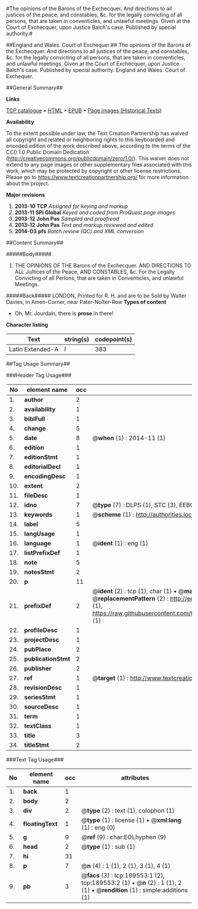 #The opinions of the Barons of the Exchecquer. And directions to all justices of the peace, and constables, &c. for the legally convicting of all persons, that are taken in conventicles, and unlawful meetings. Given at the Court of Exchecquer, upon Justice Balch's case. Published by special authority.#

##England and Wales. Court of Exchequer.##
The opinions of the Barons of the Exchecquer. And directions to all justices of the peace, and constables, &c. for the legally convicting of all persons, that are taken in conventicles, and unlawful meetings. Given at the Court of Exchecquer, upon Justice Balch's case. Published by special authority.
England and Wales. Court of Exchequer.

##General Summary##

**Links**

[TCP catalogue](http://www.ota.ox.ac.uk/tcp/)  • 
[HTML](http://tei.it.ox.ac.uk/tcp/Texts-HTML/free/B27/B27628.html)  • 
[EPUB](http://tei.it.ox.ac.uk/tcp/Texts-EPUB/free/B27/B27628.epub) • 
[Page images (Historical Texts)](https://historicaltexts.jisc.ac.uk/eebo-99884081e)

**Availability**

To the extent possible under law, the Text Creation Partnership has waived all copyright and related or neighboring rights to this keyboarded and encoded edition of the work described above, according to the terms of the CC0 1.0 Public Domain Dedication (http://creativecommons.org/publicdomain/zero/1.0/). This waiver does not extend to any page images or other supplementary files associated with this work, which may be protected by copyright or other license restrictions. Please go to https://www.textcreationpartnership.org/ for more information about the project.

**Major revisions**

1. __2013-10__ __TCP__ *Assigned for keying and markup*
1. __2013-11__ __SPi Global__ *Keyed and coded from ProQuest page images*
1. __2013-12__ __John Pas__ *Sampled and proofread*
1. __2013-12__ __John Pas__ *Text and markup reviewed and edited*
1. __2014-03__ __pfs__ *Batch review (QC) and XML conversion*

##Content Summary##

#####Body#####

1. THE OPINIONS OF THE Barons of the Exchecquer. AND DIRECTIONS TO ALL Juſtices of the Peace, AND CONSTABLES, &c. For the Legally Convicting of all Perſons, that are taken in Conventicles, and unlawful Meetings.

#####Back#####
LONDON, Printed for R. H. and are to be Sold by Walter Davies, in Amen-Corner, near Pater-Noſter-Row
**Types of content**

  * Oh, Mr. Jourdain, there is **prose** in there!

**Character listing**


|Text|string(s)|codepoint(s)|
|---|---|---|
|Latin Extended-A|ſ|383|

##Tag Usage Summary##

###Header Tag Usage###

|No|element name|occ|attributes|
|---|---|---|---|
|1.|__author__|2||
|2.|__availability__|1||
|3.|__biblFull__|1||
|4.|__change__|5||
|5.|__date__|8| @__when__ (1) : 2014-11 (1)|
|6.|__edition__|1||
|7.|__editionStmt__|1||
|8.|__editorialDecl__|1||
|9.|__encodingDesc__|1||
|10.|__extent__|2||
|11.|__fileDesc__|1||
|12.|__idno__|7| @__type__ (7) : DLPS (1), STC (3), EEBO-CITATION (1), PROQUEST (1), VID (1)|
|13.|__keywords__|1| @__scheme__ (1) : http://authorities.loc.gov/ (1)|
|14.|__label__|5||
|15.|__langUsage__|1||
|16.|__language__|1| @__ident__ (1) : eng (1)|
|17.|__listPrefixDef__|1||
|18.|__note__|5||
|19.|__notesStmt__|2||
|20.|__p__|11||
|21.|__prefixDef__|2| @__ident__ (2) : tcp (1), char (1)  •  @__matchPattern__ (2) : ([0-9\-]+):([0-9IVX]+) (1), (.+) (1)  •  @__replacementPattern__ (2) : http://eebo.chadwyck.com/downloadtiff?vid=$1&page=$2 (1), https://raw.githubusercontent.com/textcreationpartnership/Texts/master/tcpchars.xml#$1 (1)|
|22.|__profileDesc__|1||
|23.|__projectDesc__|1||
|24.|__pubPlace__|2||
|25.|__publicationStmt__|2||
|26.|__publisher__|2||
|27.|__ref__|1| @__target__ (1) : http://www.textcreationpartnership.org/docs/. (1)|
|28.|__revisionDesc__|1||
|29.|__seriesStmt__|1||
|30.|__sourceDesc__|1||
|31.|__term__|1||
|32.|__textClass__|1||
|33.|__title__|3||
|34.|__titleStmt__|2||


###Text Tag Usage###

|No|element name|occ|attributes|
|---|---|---|---|
|1.|__back__|1||
|2.|__body__|2||
|3.|__div__|2| @__type__ (2) : text (1), colophon (1)|
|4.|__floatingText__|1| @__type__ (1) : license (1)  •  @__xml:lang__ (1) : eng (0)|
|5.|__g__|9| @__ref__ (9) : char:EOLhyphen (9)|
|6.|__head__|2| @__type__ (1) : sub (1)|
|7.|__hi__|31||
|8.|__p__|7| @__n__ (4) : 1 (1), 2 (1), 3 (1), 4 (1)|
|9.|__pb__|3| @__facs__ (3) : tcp:189553:1 (2), tcp:189553:2 (1)  •  @__n__ (2) : 1 (1), 2 (1)  •  @__rendition__ (1) : simple:additions (1)|
